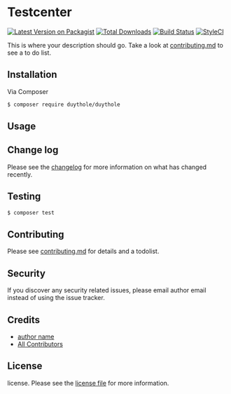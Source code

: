 # Testcenter

[![Latest Version on Packagist][ico-version]][link-packagist]
[![Total Downloads][ico-downloads]][link-downloads]
[![Build Status][ico-travis]][link-travis]
[![StyleCI][ico-styleci]][link-styleci]

This is where your description should go. Take a look at [contributing.md](contributing.md) to see a to do list.

## Installation

Via Composer

``` bash
$ composer require duythole/duythole
```

## Usage

## Change log

Please see the [changelog](changelog.md) for more information on what has changed recently.

## Testing

``` bash
$ composer test
```

## Contributing

Please see [contributing.md](contributing.md) for details and a todolist.

## Security

If you discover any security related issues, please email author email instead of using the issue tracker.

## Credits

- [author name][link-author]
- [All Contributors][link-contributors]

## License

license. Please see the [license file](license.md) for more information.

[ico-version]: https://img.shields.io/packagist/v/testcenter/testcenter.svg?style=flat-square
[ico-downloads]: https://img.shields.io/packagist/dt/testcenter/testcenter.svg?style=flat-square
[ico-travis]: https://img.shields.io/travis/testcenter/testcenter/master.svg?style=flat-square
[ico-styleci]: https://styleci.io/repos/12345678/shield

[link-packagist]: https://packagist.org/packages/testcenter/testcenter
[link-downloads]: https://packagist.org/packages/testcenter/testcenter
[link-travis]: https://travis-ci.org/testcenter/testcenter
[link-styleci]: https://styleci.io/repos/12345678
[link-author]: https://github.com/testcenter
[link-contributors]: ../../contributors
